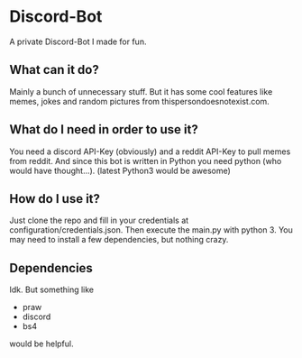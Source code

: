 # Discord-Bot
A private Discord-Bot I made for fun.

## What can it do?
Mainly a bunch of unnecessary stuff.
But it has some cool features like memes, jokes and random pictures from thispersondoesnotexist.com.

## What do I need in order to use it?
You need a discord API-Key (obviously) and a reddit API-Key to pull memes from reddit. And since this bot is written in Python you need python (who would have thought...). (latest Python3 would be awesome)

## How do I use it?
Just clone the repo and fill in your credentials at configuration/credentials.json. Then execute the main.py with python 3. You may need to install a few dependencies, but nothing crazy.

## Dependencies
Idk. But something like
- praw
- discord
- bs4

would be helpful.
